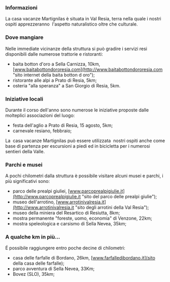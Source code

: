 ### Informazioni

La casa vacanze Martignilas è situata in Val Resia, terra nella quale i nostri ospiti apprezzeranno  l'aspetto naturalistico oltre che culturale.

### Dove mangiare

Nelle immediate vicinanze della struttura si può gradire i servizi resi disponibili dalle numerose trattorie e ristoranti:

* baita botton d'oro a Sella Carnizza, 10km, [www.baitabottondororesia.com](http://www.baitabottondororesia.com "sito internet della baita botton d oro");
* ristorante alle alpi a Prato di Resia, 5km;
* osteria "alla speranza" a San Giorgio di Resia, 5km.

### Iniziative locali

Durante il corso dell'anno sono numerose le iniziative proposte dalle molteplici associazioni del luogo:

* festa dell'aglio a Prato di Resia, 15 agosto, 5km;
* carnevale resiano, febbraio;

La  casa vacanze Martignilas può essere utilizzata  nostri ospiti anche come base di partenza per escursioni a piedi ed in bicicletta per i numerosi sentieri della Valle.

### Parchi e musei

A pochi chilometri dalla struttura è possibile visitare alcuni musei e parchi, i più significativi sono:

* parco delle prealpi giuliei, [www.parcoprealpigiulie.it](http://www.parcoprealpigiulie.it "sito del parco delle prealpi giulie");
* museo dell'arrotino, [www.arrotinivalresia.it](http://www.arrotinivalresia.it "sito degli arrotini della Val Resia");
* museo della miniera del Resartico di Resiutta, 8km;
* mostra permanente "foreste, uomo, economia" di Venzone, 22km;
* mostra speleologica e carsismo di Sella Nevea, 35km;

### A qualche km in più...

É possibile raggiungere entro poche decine di chilometri:

* casa delle farfalle di Bordano, 26km, [www.farfalledibordano.it](sito della casa delle farfalle);
* parco avventura di Sella Nevea, 33Km;
* Bovez (SLO), 35km;
